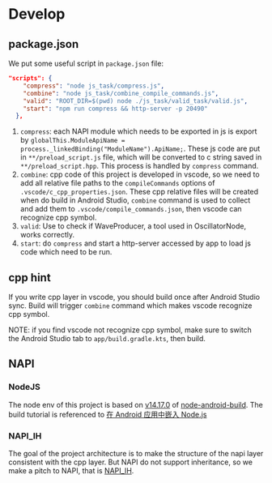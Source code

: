 # Develop

## package.json

We put some useful script in `package.json` file:

```json
"scripts": {
    "compress": "node js_task/compress.js",
    "combine": "node js_task/combine_compile_commands.js",
    "valid": "ROOT_DIR=$(pwd) node ./js_task/valid_task/valid.js",
    "start": "npm run compress && http-server -p 20490"
  },
```

1. `compress`: each NAPI module which needs to be exported in js is export by `globalThis.ModuleApiName = process._linkedBinding("ModuleName").ApiName;`. These js code are put in `**/preload_script.js` file, which will be converted to c string saved in `**/preload_script.hpp`. This process is handled by `compress` command.
2. `combine`: cpp code of this project is developed in vscode, so we need to add all relative file paths to the `compileCommands` options of `.vscode/c_cpp_properties.json`. These cpp relative files will be created when do build in Android Studio, `combine` command is used to collect and add them to `.vscode/compile_commands.json`, then vscode can recognize cpp symbol.
3. `valid`: Use to check if WaveProducer, a tool used in OscillatorNode, works correctly.
4. `start`: do `compress` and start a http-server accessed by app to load js code which need to be run.

## cpp hint

If you write cpp layer in vscode, you should build once after Android Studio sync. Build will trigger `combine` command which makes vscode recognize cpp symbol.

NOTE: if you find vscode not recognize cpp symbol, make sure to switch the Android Studio tab to `app/build.gradle.kts`, then build.

## NAPI

### NodeJS

The node env of this project is based on [v14.17.0](https://github.com/toyobayashi/node-android-build/releases/tag/v14.17.0) of [node-android-build](https://github.com/toyobayashi/node-android-build). The build tutorial is referenced to [在 Android 应用中嵌入 Node.js](https://toyobayashi.github.io/2021/03/29/NodeEmbedding/)

### NAPI_IH

The goal of the project architecture is to make the structure of the napi layer consistent with the cpp layer. But NAPI do not support inheritance, so we make a pitch to NAPI, that is [NAPI_IH](./napi_ih_api.md).
